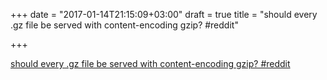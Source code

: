 +++
date = "2017-01-14T21:15:09+03:00"
draft = true
title = "should every .gz file be served with content-encoding gzip?  #reddit"

+++

<p><a href="https://t.co/Rzo7sDQxip">should every .gz file be served with content-encoding gzip?  #reddit</a></p>
